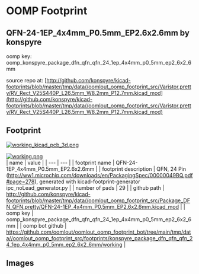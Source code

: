 # OOMP Footprint  
## QFN-24-1EP_4x4mm_P0.5mm_EP2.6x2.6mm  by konspyre  
  
oomp key: oomp_konspyre_package_dfn_qfn_qfn_24_1ep_4x4mm_p0_5mm_ep2_6x2_6mm  
  
source repo at: [http://github.com/konspyre/kicad-footprints/blob/master/tmp/data//oomlout_oomp_footprint_src/Varistor.pretty/RV_Rect_V25S440P_L26.5mm_W8.2mm_P12.7mm.kicad_mod](http://github.com/konspyre/kicad-footprints/blob/master/tmp/data//oomlout_oomp_footprint_src/Varistor.pretty/RV_Rect_V25S440P_L26.5mm_W8.2mm_P12.7mm.kicad_mod)  
## Footprint  
  
[![working_kicad_pcb_3d.png](working_kicad_pcb_3d_600.png)](working_kicad_pcb_3d.png)  
  
[![working.png](working_600.png)](working.png)  
| name | value | 
| --- | --- | 
| footprint name | QFN-24-1EP_4x4mm_P0.5mm_EP2.6x2.6mm | 
| footprint description | QFN, 24 Pin (http://ww1.microchip.com/downloads/en/PackagingSpec/00000049BQ.pdf#page=278), generated with kicad-footprint-generator ipc_noLead_generator.py | 
| number of pads | 29 | 
| github path | http://github.com/konspyre/kicad-footprints/blob/master/tmp/data//oomlout_oomp_footprint_src/Package_DFN_QFN.pretty/QFN-24-1EP_4x4mm_P0.5mm_EP2.6x2.6mm.kicad_mod | 
| oomp key | oomp_konspyre_package_dfn_qfn_qfn_24_1ep_4x4mm_p0_5mm_ep2_6x2_6mm | 
| oomp bot github | https://github.com/oomlout/oomlout_oomp_footprint_bot/tree/main/tmp/data//oomlout_oomp_footprint_src/footprints/konspyre_package_dfn_qfn_qfn_24_1ep_4x4mm_p0_5mm_ep2_6x2_6mm/working | 
## Images  
